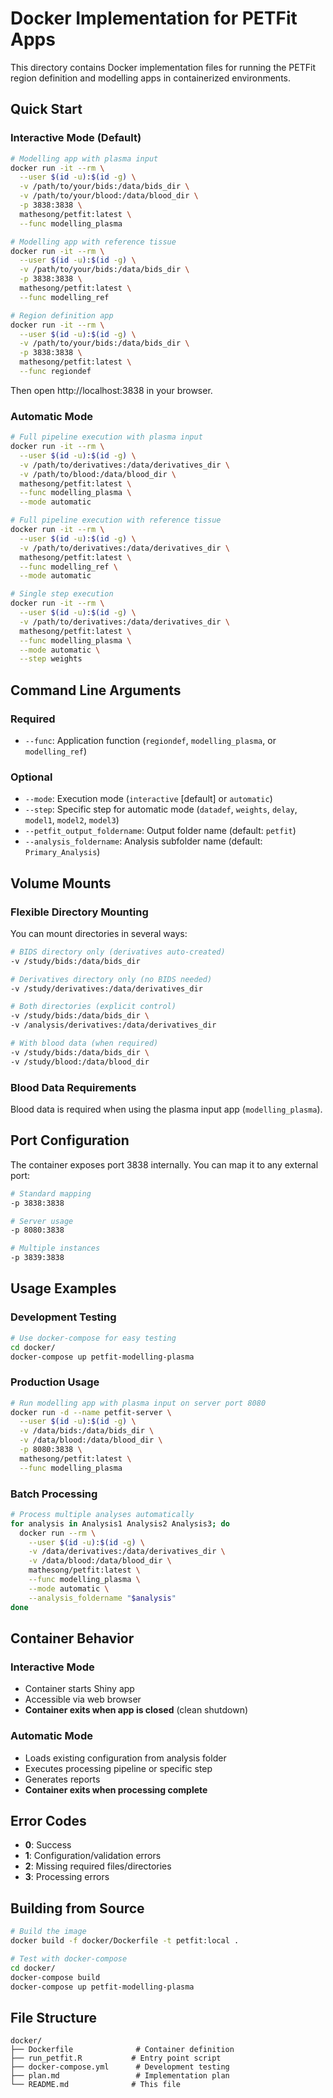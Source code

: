 # Docker Implementation for PETFit Apps

This directory contains Docker implementation files for running the PETFit region definition and modelling apps in containerized environments.

## Quick Start

### Interactive Mode (Default)
```bash
# Modelling app with plasma input
docker run -it --rm \
  --user $(id -u):$(id -g) \
  -v /path/to/your/bids:/data/bids_dir \
  -v /path/to/your/blood:/data/blood_dir \
  -p 3838:3838 \
  mathesong/petfit:latest \
  --func modelling_plasma

# Modelling app with reference tissue
docker run -it --rm \
  --user $(id -u):$(id -g) \
  -v /path/to/your/bids:/data/bids_dir \
  -p 3838:3838 \
  mathesong/petfit:latest \
  --func modelling_ref

# Region definition app
docker run -it --rm \
  --user $(id -u):$(id -g) \
  -v /path/to/your/bids:/data/bids_dir \
  -p 3838:3838 \
  mathesong/petfit:latest \
  --func regiondef
```

Then open http://localhost:3838 in your browser.

### Automatic Mode
```bash
# Full pipeline execution with plasma input
docker run -it --rm \
  --user $(id -u):$(id -g) \
  -v /path/to/derivatives:/data/derivatives_dir \
  -v /path/to/blood:/data/blood_dir \
  mathesong/petfit:latest \
  --func modelling_plasma \
  --mode automatic

# Full pipeline execution with reference tissue
docker run -it --rm \
  --user $(id -u):$(id -g) \
  -v /path/to/derivatives:/data/derivatives_dir \
  mathesong/petfit:latest \
  --func modelling_ref \
  --mode automatic

# Single step execution
docker run -it --rm \
  --user $(id -u):$(id -g) \
  -v /path/to/derivatives:/data/derivatives_dir \
  mathesong/petfit:latest \
  --func modelling_plasma \
  --mode automatic \
  --step weights
```

## Command Line Arguments

### Required
- `--func`: Application function (`regiondef`, `modelling_plasma`, or `modelling_ref`)

### Optional
- `--mode`: Execution mode (`interactive` [default] or `automatic`)
- `--step`: Specific step for automatic mode (`datadef`, `weights`, `delay`, `model1`, `model2`, `model3`)
- `--petfit_output_foldername`: Output folder name (default: `petfit`)
- `--analysis_foldername`: Analysis subfolder name (default: `Primary_Analysis`)

## Volume Mounts

### Flexible Directory Mounting
You can mount directories in several ways:

```bash
# BIDS directory only (derivatives auto-created)
-v /study/bids:/data/bids_dir

# Derivatives directory only (no BIDS needed)
-v /study/derivatives:/data/derivatives_dir

# Both directories (explicit control)
-v /study/bids:/data/bids_dir \
-v /analysis/derivatives:/data/derivatives_dir

# With blood data (when required)
-v /study/bids:/data/bids_dir \
-v /study/blood:/data/blood_dir
```

### Blood Data Requirements
Blood data is required when using the plasma input app (`modelling_plasma`).

## Port Configuration

The container exposes port 3838 internally. You can map it to any external port:

```bash
# Standard mapping
-p 3838:3838

# Server usage
-p 8080:3838

# Multiple instances
-p 3839:3838
```

## Usage Examples

### Development Testing
```bash
# Use docker-compose for easy testing
cd docker/
docker-compose up petfit-modelling-plasma
```

### Production Usage
```bash
# Run modelling app with plasma input on server port 8080
docker run -d --name petfit-server \
  --user $(id -u):$(id -g) \
  -v /data/bids:/data/bids_dir \
  -v /data/blood:/data/blood_dir \
  -p 8080:3838 \
  mathesong/petfit:latest \
  --func modelling_plasma
```

### Batch Processing
```bash
# Process multiple analyses automatically
for analysis in Analysis1 Analysis2 Analysis3; do
  docker run --rm \
    --user $(id -u):$(id -g) \
    -v /data/derivatives:/data/derivatives_dir \
    -v /data/blood:/data/blood_dir \
    mathesong/petfit:latest \
    --func modelling_plasma \
    --mode automatic \
    --analysis_foldername "$analysis"
done
```

## Container Behavior

### Interactive Mode
- Container starts Shiny app
- Accessible via web browser
- **Container exits when app is closed** (clean shutdown)

### Automatic Mode
- Loads existing configuration from analysis folder
- Executes processing pipeline or specific step
- Generates reports
- **Container exits when processing complete**

## Error Codes

- **0**: Success
- **1**: Configuration/validation errors
- **2**: Missing required files/directories
- **3**: Processing errors

## Building from Source

```bash
# Build the image
docker build -f docker/Dockerfile -t petfit:local .

# Test with docker-compose
cd docker/
docker-compose build
docker-compose up petfit-modelling-plasma
```

## File Structure

```
docker/
├── Dockerfile              # Container definition
├── run_petfit.R           # Entry point script
├── docker-compose.yml      # Development testing
├── plan.md                 # Implementation plan
└── README.md              # This file
```
